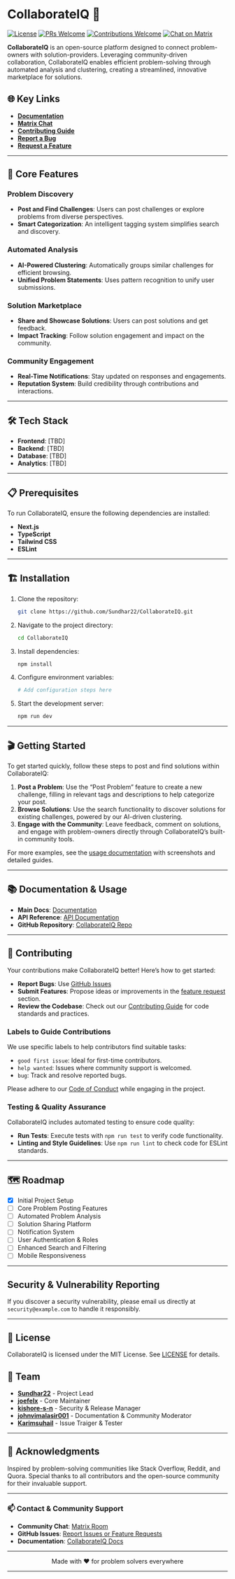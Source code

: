 
# **CollaborateIQ** 🤝

[![License](https://img.shields.io/badge/license-MIT-blue.svg)](https://opensource.org/licenses/MIT)
[![PRs Welcome](https://img.shields.io/badge/PRs-welcome-brightgreen.svg)](http://makeapullrequest.com)
[![Contributions Welcome](https://img.shields.io/badge/contributions-welcome-brightgreen.svg?style=flat)](https://github.com/Sundhar22/CollaborateIQ/issues)
[![Chat on Matrix](https://img.shields.io/badge/chat-on%20matrix-blue)](https://matrix.to/#/!SAxvPLncNIPgbwPItn:matrix.org?via=gitter.im&via=matrix.org)

**CollaborateIQ** is an open-source platform designed to connect problem-owners with solution-providers. Leveraging community-driven collaboration, CollaborateIQ enables efficient problem-solving through automated analysis and clustering, creating a streamlined, innovative marketplace for solutions.

## 🌐 **Key Links**
- **[Documentation](https://github.com/Sundhar22/CollaborateIQ/docs)**
- **[Matrix Chat](https://matrix.to/#/!SAxvPLncNIPgbwPItn:matrix.org?via=gitter.im&via=matrix.org)**
- **[Contributing Guide](https://github.com/Sundhar22/CollaborateIQ/blob/main/CONTRIBUTING.md)**
- **[Report a Bug](https://github.com/Sundhar22/CollaborateIQ/issues/new?template=bug_report.md)**
- **[Request a Feature](https://github.com/Sundhar22/CollaborateIQ/issues/new?template=feature_request.md)**

---

## 🚀 **Core Features**

### **Problem Discovery**
   - **Post and Find Challenges**: Users can post challenges or explore problems from diverse perspectives.
   - **Smart Categorization**: An intelligent tagging system simplifies search and discovery.

### **Automated Analysis**
   - **AI-Powered Clustering**: Automatically groups similar challenges for efficient browsing.
   - **Unified Problem Statements**: Uses pattern recognition to unify user submissions.

### **Solution Marketplace**
   - **Share and Showcase Solutions**: Users can post solutions and get feedback.
   - **Impact Tracking**: Follow solution engagement and impact on the community.

### **Community Engagement**
   - **Real-Time Notifications**: Stay updated on responses and engagements.
   - **Reputation System**: Build credibility through contributions and interactions.

---

## 🛠️ **Tech Stack**

- **Frontend**: [TBD]
- **Backend**: [TBD]
- **Database**: [TBD]
- **Analytics**: [TBD]

---

## 📋 **Prerequisites**

To run CollaborateIQ, ensure the following dependencies are installed:

- **Next.js**
- **TypeScript**
- **Tailwind CSS**
- **ESLint**

---

## 🏗️ **Installation**

1. Clone the repository:
   ```bash
   git clone https://github.com/Sundhar22/CollaborateIQ.git
   ```
2. Navigate to the project directory:
   ```bash
   cd CollaborateIQ
   ```
3. Install dependencies:
   ```bash
   npm install
   ```
4. Configure environment variables:
   ```bash
   # Add configuration steps here
   ```
5. Start the development server:
   ```bash
   npm run dev
   ```

---

## 🎬 **Getting Started**

To get started quickly, follow these steps to post and find solutions within CollaborateIQ:

1. **Post a Problem**: Use the “Post Problem” feature to create a new challenge, filling in relevant tags and descriptions to help categorize your post.
2. **Browse Solutions**: Use the search functionality to discover solutions for existing challenges, powered by our AI-driven clustering.
3. **Engage with the Community**: Leave feedback, comment on solutions, and engage with problem-owners directly through CollaborateIQ’s built-in community tools.

For more examples, see the [usage documentation](https://github.com/Sundhar22/CollaborateIQ/tree/main/docs/usage) with screenshots and detailed guides.

---

## 📚 **Documentation & Usage**

- **Main Docs**: [Documentation](https://github.com/Sundhar22/CollaborateIQ/tree/main/docs)
- **API Reference**: [API Documentation](https://github.com/Sundhar22/CollaborateIQ/tree/main/docs/api)
- **GitHub Repository**: [CollaborateIQ Repo](https://github.com/Sundhar22/CollaborateIQ)

---

## 🤝 **Contributing**

Your contributions make CollaborateIQ better! Here’s how to get started:

- **Report Bugs**: Use [GitHub Issues](https://github.com/Sundhar22/CollaborateIQ/issues/new?template=bug_report.md)
- **Submit Features**: Propose ideas or improvements in the [feature request](https://github.com/Sundhar22/CollaborateIQ/issues/new?template=feature_request.md) section.
- **Review the Codebase**: Check out our [Contributing Guide](https://github.com/Sundhar22/CollaborateIQ/blob/main/CONTRIBUTING.md) for code standards and practices.

### **Labels to Guide Contributions**

We use specific labels to help contributors find suitable tasks:
   - `good first issue`: Ideal for first-time contributors.
   - `help wanted`: Issues where community support is welcomed.
   - `bug`: Track and resolve reported bugs.

Please adhere to our [Code of Conduct](CODE_OF_CONDUCT.md) while engaging in the project.

### **Testing & Quality Assurance**

CollaborateIQ includes automated testing to ensure code quality:
   - **Run Tests**: Execute tests with `npm run test` to verify code functionality.
   - **Linting and Style Guidelines**: Use `npm run lint` to check code for ESLint standards.

---

## 🗺️ **Roadmap**

- [x] Initial Project Setup
- [ ] Core Problem Posting Features
- [ ] Automated Problem Analysis
- [ ] Solution Sharing Platform
- [ ] Notification System
- [ ] User Authentication & Roles
- [ ] Enhanced Search and Filtering
- [ ] Mobile Responsiveness

---

## **Security & Vulnerability Reporting**

If you discover a security vulnerability, please email us directly at `security@example.com` to handle it responsibly.

---

## 📜 **License**

CollaborateIQ is licensed under the MIT License. See [LICENSE](LICENSE) for details.

## 👥 **Team**

- **[Sundhar22](https://github.com/Sundhar22)** - Project Lead
- **[joefelx](https://github.com/joefelx)** - Core Maintainer
- **[kishore-s-n](https://github.com/kishore-s-n)** - Security & Release Manager
- **[johnvimalasir001](https://github.com/johnvimalasir001)** - Documentation & Community Moderator
- **[Karimsuhail](https://github.com/Karimsuhail)** - Issue Traiger & Tester

---

## 🌟 **Acknowledgments**

Inspired by problem-solving communities like Stack Overflow, Reddit, and Quora. Special thanks to all contributors and the open-source community for their invaluable support.

---

### 📫 **Contact & Community Support**

- **Community Chat**: [Matrix Room](https://matrix.to/#/!SAxvPLncNIPgbwPItn:matrix.org?via=gitter.im&via=matrix.org)
- **GitHub Issues**: [Report Issues or Feature Requests](https://github.com/Sundhar22/CollaborateIQ/issues)
- **Documentation**: [CollaborateIQ Docs](https://sundhar22.github.io/CollaborateIQ/)

---

<p align="center">Made with ❤️ for problem solvers everywhere</p>

---